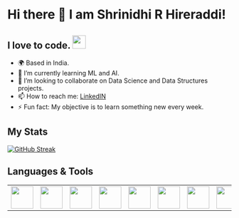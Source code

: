 # Hi there 👋 I am Shrinidhi R Hireraddi!

## I love to code. <img src="https://media.giphy.com/media/WUlplcMpOCEmTGBtBW/giphy.gif" width="30">

- 🌍 Based in India.
- 🌱 I’m currently learning ML and AI.
- 🤝 I’m looking to collaborate on Data Science and Data Structures projects.
- 📫 How to reach me: [LinkedIN](https://www.linkedin.com/in/shrinidhi-hireraddi-100256228/)
- ⚡ Fun fact: My objective is to learn something new every week.


##  My Stats 
 [![GitHub Streak](http://github-readme-streak-stats.herokuapp.com?user=Shrinidhi1)](https://git.io/streak-stats)
 <br>
 <!--
 <img src="https://github-readme-stats.vercel.app/api?username=Shrinidhi1&show_icons=true&theme=dark"/>
 -->

## Languages & Tools
<table>
    <tbody>
        <tr>
            <td>
            <img height="50" src="https://user-images.githubusercontent.com/83594754/209468878-62bb16b3-f548-48d1-ac9d-10c87cfc23d9.svg" />
            </a></td>
            <td>
            <img height="50" src="https://user-images.githubusercontent.com/83594754/209468876-7d05ea6b-8ff2-4419-8dbf-2462634c431a.svg" />
            </a></td>
            <td>
            <img height="50" src="https://user-images.githubusercontent.com/83594754/209469240-bd219686-ab80-486c-9897-0c922f7ec128.svg" />
            </a></td>
            <td>
            <img height="50" src="https://user-images.githubusercontent.com/83594754/209468879-6d185143-c679-484c-9efd-98762695fb56.svg" />
            </a></td>
            <td>
            <img height="50" src="https://user-images.githubusercontent.com/83594754/209469237-af5ef5ad-9419-4161-bbe9-a09293152b11.svg" />
            </a></td>
            <td>
            <img height="50" src="https://user-images.githubusercontent.com/83594754/209469238-d720263e-e891-455c-8ab8-5a235e1cf7f5.svg" />
            </a></td>
            <td>
            <img height="50" src="https://user-images.githubusercontent.com/83594754/209469361-cd1a7544-c3d9-44e8-a8d7-cae459f7f5e6.svg" />
            </a></td>
            <td>
            <img height="50" src="https://user-images.githubusercontent.com/83594754/209468880-bce760c9-0e82-41b0-837c-b0222b89ce51.png" />
            </a></td>
            <td>
            <img height="50" src="https://user-images.githubusercontent.com/83594754/209468881-3afd7acc-b607-4620-b610-183fe1312cc6.svg" />
            </a></td>
            <td>
            <img height="50" src="https://user-images.githubusercontent.com/83594754/209468884-6cf801a5-f8c9-4805-94c4-205e71809eba.svg"/>
            </a></td>
            <td>
            <img height="50" src="https://user-images.githubusercontent.com/83594754/209468885-7e0a4115-e8ee-43e5-a67c-08ac46c9ce8c.svg"/>
            </a></td>
            <td>
            <img height="50" src="https://user-images.githubusercontent.com/83594754/209468882-3b2cd28d-a0bb-4f9c-a6f1-da5d2c0fdb37.svg"/>
            </a></td>
        </tr>
    </tbody>
</table>
